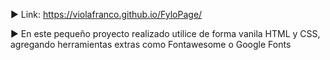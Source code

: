 ▶ Link: https://violafranco.github.io/FyloPage/

▶ En este pequeño proyecto realizado utilice de forma vanila HTML y CSS, agregando herramientas extras como Fontawesome o Google Fonts
